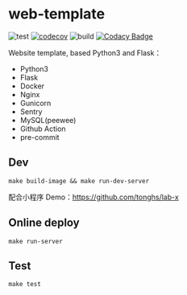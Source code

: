 # web-template

![test](https://github.com/tonghs/web-template/workflows/test/badge.svg)
[![codecov](https://codecov.io/gh/tonghs/web-template/branch/main/graph/badge.svg?token=TTTHQMSIII)](https://codecov.io/gh/tonghs/web-template)
![build](https://github.com/tonghs/web-template/workflows/build/badge.svg)
[![Codacy Badge](https://app.codacy.com/project/badge/Grade/763634f8270a4ceba96543bddd223592)](https://www.codacy.com/gh/tonghs/web-template/dashboard?utm_source=github.com&amp;utm_medium=referral&amp;utm_content=tonghs/web-template&amp;utm_campaign=Badge_Grade)


Website template, based Python3 and Flask：
- Python3
- Flask
- Docker
- Nginx
- Gunicorn
- Sentry
- MySQL(peewee)
- Github Action
- pre-commit

## Dev
```shell
make build-image && make run-dev-server
```
配合小程序 Demo：https://github.com/tonghs/lab-x

## Online deploy
```shell
make run-server
```

## Test
```shell
make test
```
